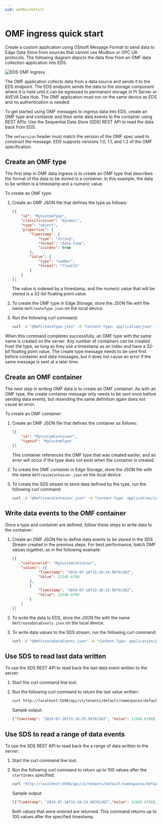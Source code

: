 ```yaml
---
uid: omfQuickStart
---
```


# OMF ingress quick start

Create a custom application using OSIsoft Message Format to send data to Edge Data Store from sources that cannot use Modbus or OPC UA protocols. The following diagram depicts the data flow from an OMF data collection application into EDS:

![EDS OMF Ingress](../content/images/OMFIngressExample.jpg "OMF Ingress Example")

The OMF application collects data from a data source and sends it to the EDS endpoint. The EDS endpoint sends the data to the storage component where it is held until it can be egressed to permanent storage in PI Server or AVEVA Data Hub. The OMF application must run on the same device as EDS and no authentication is needed.

To get started using OMF messages to ingress data into EDS, create an OMF type and container and then write data events to the container using REST APIs. Use the Sequential Data Store (SDS) REST API to read the data back from EDS.

The `omfversion` header must match the version of the OMF spec used to construct the message. EDS supports versions 1.0, 1.1, and 1.2 of the OMF specification.

## Create an OMF type

The first step in OMF data ingress is to create an OMF type that describes the format of the data to be stored in a container. In this example, the data to be written is a timestamp and a numeric value.

To create an OMF type:

1. Create an OMF JSON file that defines the type as follows:

   ```json
   [{
       "id": "MyCustomType",
       "classification": "dynamic",
       "type": "object",
       "properties": {
           "Timestamp": {
               "type": "string",
               "format": "date-time",
               "isindex": true
           },
           "Value": {
               "type": "number",
               "format": "float32"
           }
       }
   }]
   ```

   The value is indexed by a timestamp, and the numeric value that will be stored is a 32-bit floating point value.

2. To create the OMF type in Edge Storage, store the JSON file with the name `OmfCreateType.json` on the local device.

3. Run the following curl command:

   ```bash
   curl -d "@OmfCreateType.json" -H "Content-Type: application/json" -H "producertoken: x " -H "omfversion: 1.1" -H "action: create" -H "messageformat: json" -H "messagetype: type" -X POST http://localhost:5590/api/v1/tenants/default/namespaces/default/omf/
   ```

When this command completes successfully, an OMF type with the same name is created on the server. Any number of containers can be created from the type, as long as they use a timestamp as an index and have a 32-bit floating point value. The create type message needs to be sent first before container and data messages, but it does not cause an error if the same message is sent at a later time.

## Create an OMF container

The next step in writing OMF data is to create an OMF container. As with an OMF type, the create container message only needs to be sent once before sending data events, but resending the same definition again does not cause an error.

To create an OMF container:

1. Create an OMF JSON file that defines the container as follows:

   ```json
   [{
       "id": "MyCustomContainer",
       "typeid": "MyCustomType"
   }]
   ```

   This container references the OMF type that was created earlier, and an error will occur if the type does not exist when the container is created.

2. To create the OMF container in Edge Storage, store the JSON file with the name `OmfCreateContainer.json` on the local device.

3. To create the SDS stream to store data defined by the type, run the following curl command:

   ```bash
   curl -d "@OmfCreateContainer.json" -H "Content-Type: application/json" -H "producertoken: x " -H "omfversion: 1.1" -H "action: create" -H "messageformat: json" -H "messagetype: container" -X POST http://localhost:5590/api/v1/tenants/default/namespaces/default/omf/
   ```

## Write data events to the OMF container

Once a type and container are defined, follow these steps to write data to the container:

1. Create an OMF JSON file to define data events to be stored in the SDS Stream created in the previous steps. For best performance, batch OMF values together, as in the following example:

   ```json
   [{
       "containerid": "MyCustomContainer",
       "values": [{
               "Timestamp": "2019-07-16T15:18:24.9870136Z",
               "Value": 12345.6789
           },
           {
               "Timestamp": "2019-07-16T15:18:25.9870136Z",
               "Value": 12346.6789
           }
       ]
   }]
   ```

1. To write the data to EDS, store the JSON file with the name `OmfCreateDataEvents.json` on the local device.

1. To write data values to the SDS stream, run the following curl command:

   ```bash
   curl -d "@OmfCreateDataEvents.json" -H "Content-Type: application/json" -H "producertoken: x " -H "omfversion: 1.1" -H "action: create" -H "messageformat: json" -H "messagetype: data" -X POST http://localhost:5590/api/v1/tenants/default/namespaces/default/omf/
   ```

## Use SDS to read last data written

To use the SDS REST API to read back the last data event written to the server:

1. Start the curl command line tool.

1. Run the following curl command to return the last value written:

   ```bash
   curl http://localhost:5590/api/v1/tenants/default/namespaces/default/streams/MyCustomContainer/Data/Last
   ```

   Sample output:

   ```json
   {"Timestamp": "2019-07-16T15:18:25.9870136Z", "Value": 12346.6789}
   ```

## Use SDS to read a range of data events

To use the SDS REST API to read back the a range of data written to the server:

1. Start the curl command line tool.

1. Run the following curl command to return up to 100 values after the `startIndex` specified:

   ```bash
   curl "http://localhost:5590/api/v1/tenants/default/namespaces/default/streams/MyCustomContainer/Data?startIndex=2017-07-08T13:00:00Z&count=100"
   ```

   Sample output:

   ```json
   [{"Timestamp": "2019-07-16T15:18:24.9870136Z","Value": 12345.6789}, {"Timestamp": "2019-07-16T15:18:25.9870136Z", "Value": 12346.6789}]
   ```

   Both values that were entered are returned. This command returns up to 100 values after the specified timestamp.
